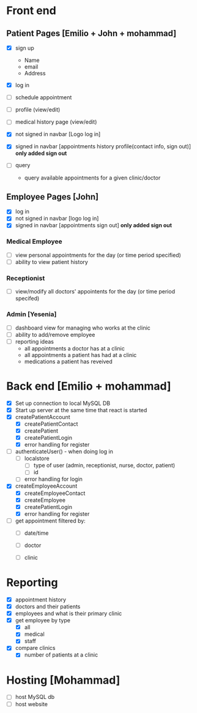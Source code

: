# Front end
## Patient Pages [Emilio + John + mohammad]

- [X] sign up 
    - Name
    - email
    - Address

- [X] log in 
- [ ] schedule appointment
- [ ] profile (view/edit)
- [ ] medical history page (view/edit)
- [X] not signed in navbar [Logo    log in]
- [X] signed in navbar [appointments    history    profile(contact info, sign out)] **only added sign out**
- [ ] query
    - query available appointments for a given clinic/doctor
    
## Employee Pages [John]

- [X] log in
- [X] not signed in navbar [logo    log in]
- [X] signed in navbar [appointments    sign out]  **only added sign out**

### Medical Employee

- [ ] view personal appointments for the day (or time period specified)
- [ ] ability to view patient history

### Receptionist

- [ ] view/modify all doctors' appointents for the day (or time period specifed) 

### Admin [Yesenia]

- [ ] dashboard view for managing who works at the clinic
- [ ] ability to add/remove employee
- [ ] reporting
    ideas
    - all appointments a doctor has at a clinic
    - all appointments a patient has had at a clinic
    - medications a patient has reveived 

# Back end [Emilio + mohammad]

- [x] Set up connection to local MySQL DB
- [x] Start up server at the same time that react is started
- [x] createPatientAccount
    - [x] createPatientContact
    - [x] createPatient
    - [x] createPatientLogin
    - [x] error handling for register

- [ ] authenticateUser() - when doing log in
    - [ ] localstore
        - [ ] type of user (admin, receptionist, nurse, doctor, patient)
        - [ ] id

    - [ ] error handling for login

- [x] createEmployeeAccount
    - [x] createEmployeeContact
    - [x] createEmployee
    - [x] createPatientLogin
    - [x] error handling for register

- [ ] get appointment filtered by:
    - [ ] date/time
    - [ ] doctor 
    - [ ] clinic


# Reporting 
- [x] appointment history
- [x] doctors and their patients
- [x] employees and what is their primary clinic
- [x] get employee by type
    - [x] all
    - [x] medical
    - [x] staff
- [x] compare clinics
    - [x] number of patients at a clinic

# Hosting [Mohammad]

- [ ] host MySQL db
- [ ] host website
